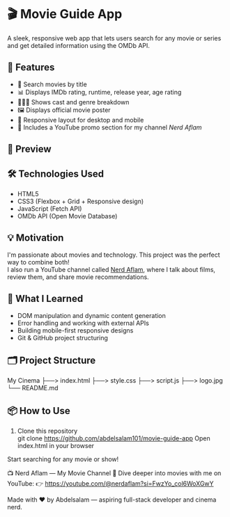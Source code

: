 # 🎬 Movie Guide App

A sleek, responsive web app that lets users search for any movie or series and get detailed information using the OMDb API.

## 🚀 Features

- 🔎 Search movies by title
- 📊 Displays IMDb rating, runtime, release year, age rating
- 🧑‍🤝‍🧑 Shows cast and genre breakdown
- 🖼️ Displays official movie poster
- 📱 Responsive layout for desktop and mobile
- 🔗 Includes a YouTube promo section for my channel *Nerd Aflam*

## 📸 Preview


## 🛠️ Technologies Used

- HTML5
- CSS3 (Flexbox + Grid + Responsive design)
- JavaScript (Fetch API)
- OMDb API (Open Movie Database)

## 💡 Motivation

I'm passionate about movies and technology. This project was the perfect way to combine both!  
I also run a YouTube channel called [Nerd Aflam](https://youtube.com/@nerdaflam?si=X8tPjP-Rk6XJ4pQd), where I talk about films, review them, and share movie recommendations.

## 🧠 What I Learned

- DOM manipulation and dynamic content generation
- Error handling and working with external APIs
- Building mobile-first responsive designs
- Git & GitHub project structuring

## 🗂️ Project Structure

My Cinema 
├──> index.html 
├──> style.css 
├──> script.js 
├──> logo.jpg 
└── README.md

## 📦 How to Use

1. Clone this repository  
git clone https://github.com/abdelsalam101/movie-guide-app
Open index.html in your browser

Start searching for any movie or show!

📺 Nerd Aflam — My Movie Channel
🎥 Dive deeper into movies with me on YouTube:
👉 https://youtube.com/@nerdaflam?si=FwzYo_col6WoXGwY

Made with ❤️ by Abdelsalam — aspiring full-stack developer and cinema nerd.
